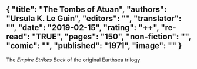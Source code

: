 {
 "title": "The Tombs of Atuan",
 "authors": "Ursula K. Le Guin",
 "editors": "",
 "translator": "",
 "date": "2019-02-15",
 "rating": "++",
 "re-read": "TRUE",
 "pages": "150",
 "non-fiction": "",
 "comic": "",
 "published": "1971",
 "image": ""
}
---

The _Empire Strikes Back_ of the original Earthsea trilogy